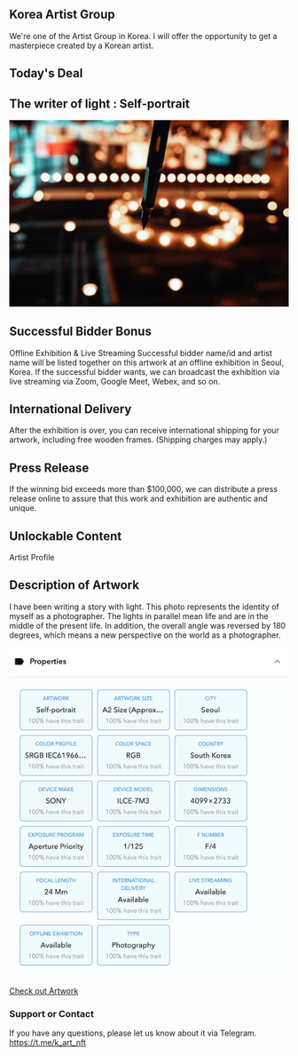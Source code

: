 ## Korea Artist Group 

We're one of the Artist Group in Korea. I will offer the opportunity to get a masterpiece created by a Korean artist.

## Today's Deal

## The writer of light : Self-portrait
![](./_media/wirter-of-light-DSC00431-resized.jpg)

## Successful Bidder Bonus
Offline Exhibition & Live Streaming
Successful bidder name/id and artist name will be listed together on this artwork at an offline exhibition in Seoul, Korea. If the successful bidder wants, we can broadcast the exhibition via live streaming via Zoom, Google Meet, Webex, and so on.

## International Delivery
After the exhibition is over, you can receive international shipping for your artwork, including free wooden frames. (Shipping charges may apply.)

## Press Release
If the winning bid exceeds more than $100,000, we can distribute a press release online to assure that this work and exhibition are authentic and unique.

## Unlockable Content
Artist Profile

## Description of Artwork
I have been writing a story with light. This photo represents the identity of myself as a photographer. The lights in parallel mean life and are in the middle of the present life. In addition, the overall angle was reversed by 180 degrees, which means a new perspective on the world as a photographer.

![](./_media/writer-of-light-properties.png)

[Check out Artwork](https://opensea.io/assets/0x495f947276749ce646f68ac8c248420045cb7b5e/29936100893215507017609825591972490838885901444342946049702828425075247546369)

### Support or Contact
If you have any questions, please let us know about it via Telegram. <https://t.me/k_art_nft>

